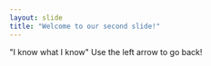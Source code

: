 ```yaml
---
layout: slide
title: "Welcome to our second slide!"
---
```

"I know what I know"
Use the left arrow to go back!
